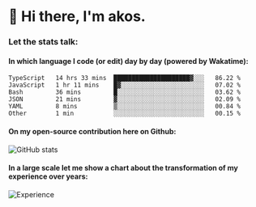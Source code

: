# 👋 Hi there, I'm akos. 


### Let the stats talk:


#### In which language I code (or edit) day by day (powered by Wakatime): 

<!--START_SECTION:waka-->

```text
TypeScript   14 hrs 33 mins  █████████████████████▓░░░   86.22 %
JavaScript   1 hr 11 mins    █▓░░░░░░░░░░░░░░░░░░░░░░░   07.02 %
Bash         36 mins         █░░░░░░░░░░░░░░░░░░░░░░░░   03.62 %
JSON         21 mins         ▓░░░░░░░░░░░░░░░░░░░░░░░░   02.09 %
YAML         8 mins          ▒░░░░░░░░░░░░░░░░░░░░░░░░   00.84 %
Other        1 min           ░░░░░░░░░░░░░░░░░░░░░░░░░   00.15 %
```

<!--END_SECTION:waka-->

#### On my open-source contribution here on Github:
 
![GitHub stats](https://github-readme-stats.vercel.app/api?username=akosbalasko)

#### In a large scale let me show a chart about the transformation of my experience over years:   

![Experience](https://cr-skills-chart-widget.azurewebsites.net/api/api?username=akosbalasko)
